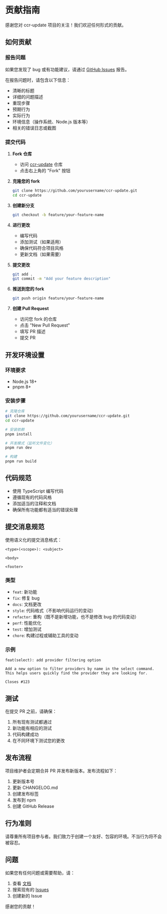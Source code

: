 # 贡献指南

感谢您对 ccr-update 项目的关注！我们欢迎任何形式的贡献。

## 如何贡献

### 报告问题

如果您发现了 bug 或有功能建议，请通过 [GitHub Issues](https://github.com/yourusername/ccr-update/issues) 报告。

在报告问题时，请包含以下信息：

- 清晰的标题
- 详细的问题描述
- 重现步骤
- 预期行为
- 实际行为
- 环境信息（操作系统、Node.js 版本等）
- 相关的错误日志或截图

### 提交代码

1. **Fork 仓库**
   - 访问 [ccr-update](https://github.com/yourusername/ccr-update) 仓库
   - 点击右上角的 "Fork" 按钮

2. **克隆您的 fork**
   ```bash
   git clone https://github.com/yourusername/ccr-update.git
   cd ccr-update
   ```

3. **创建新分支**
   ```bash
   git checkout -b feature/your-feature-name
   ```

4. **进行更改**
   - 编写代码
   - 添加测试（如果适用）
   - 确保代码符合项目风格
   - 更新文档（如果需要）

5. **提交更改**
   ```bash
   git add .
   git commit -m "Add your feature description"
   ```

6. **推送到您的 fork**
   ```bash
   git push origin feature/your-feature-name
   ```

7. **创建 Pull Request**
   - 访问您 fork 的仓库
   - 点击 "New Pull Request"
   - 填写 PR 描述
   - 提交 PR

## 开发环境设置

### 环境要求

- Node.js 18+
- pnpm 8+

### 安装步骤

```bash
# 克隆仓库
git clone https://github.com/yourusername/ccr-update.git
cd ccr-update

# 安装依赖
pnpm install

# 开发模式（监听文件变化）
pnpm run dev

# 构建
pnpm run build
```

## 代码规范

- 使用 TypeScript 编写代码
- 遵循现有的代码风格
- 添加适当的注释和文档
- 确保所有功能都有适当的错误处理

## 提交消息规范

使用语义化的提交消息格式：

```
<type>(<scope>): <subject>

<body>

<footer>
```

### 类型

- `feat`: 新功能
- `fix`: 修复 bug
- `docs`: 文档更改
- `style`: 代码格式（不影响代码运行的变动）
- `refactor`: 重构（既不是新增功能，也不是修改 bug 的代码变动）
- `perf`: 性能优化
- `test`: 增加测试
- `chore`: 构建过程或辅助工具的变动

### 示例

```
feat(select): add provider filtering option

Add a new option to filter providers by name in the select command.
This helps users quickly find the provider they are looking for.

Closes #123
```

## 测试

在提交 PR 之前，请确保：

1. 所有现有测试都通过
2. 新功能有相应的测试
3. 代码构建成功
4. 在不同环境下测试您的更改

## 发布流程

项目维护者会定期合并 PR 并发布新版本。发布流程如下：

1. 更新版本号
2. 更新 CHANGELOG.md
3. 创建发布标签
4. 发布到 npm
5. 创建 GitHub Release

## 行为准则

请尊重所有项目参与者。我们致力于创建一个友好、包容的环境。不当行为将不会被容忍。

## 问题

如果您有任何问题或需要帮助，请：

1. 查看 [文档](README.md)
2. 搜索现有的 [Issues](https://github.com/yourusername/ccr-update/issues)
3. 创建新的 Issue

感谢您的贡献！